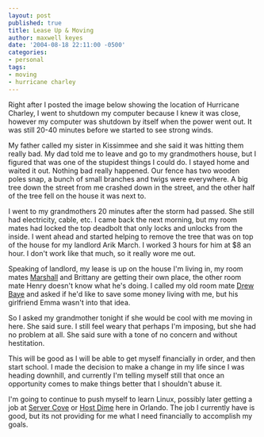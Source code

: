 ```yaml
---
layout: post
published: true
title: Lease Up & Moving
author: maxwell keyes
date: '2004-08-18 22:11:00 -0500'
categories:
- personal
tags:
- moving
- hurricane charley
---
```


Right after I posted the image below showing the location of Hurricane Charley, I went to shutdown my computer because
I knew it was close, however my computer was shutdown by itself when the power went out. It was still 20-40 minutes
before we started to see strong winds.

My father called my sister in Kissimmee and she said it was hitting them really bad. My dad told me to leave and go to
my grandmothers house, but I figured that was one of the stupidest things I could do. I stayed home and waited it out.
Nothing bad really happened. Our fence has two wooden poles snap, a bunch of small branches and twigs were everywhere.
A big tree down the street from me crashed down in the street, and the other half of the tree fell on the house it was
next to.

I went to my grandmothers 20 minutes after the storm had passed. She still had electricity, cable, etc. I came back
the next morning, but my room mates had locked the top deadbolt that only locks and unlocks from the inside. I went
ahead and started helping to remove the tree that was on top of the house for my landlord Arik March. I worked 3 hours
for him at $8 an hour. I don't work like that much, so it really wore me out.

Speaking of landlord, my lease is up on the house I'm living in, my room mates
[Marshall](http://live.marshallsontag.com/) and Brittany are getting their own place, the other room mate Henry doesn't
know what he's doing. I called my old room mate [Drew Baye](http://www.baye.com/) and asked if he'd like to save some
money living with me, but his girlfriend Emma wasn't into that idea.

So I asked my grandmother tonight if she would be cool with me moving in here. She said sure. I still feel weary that
perhaps I'm imposing, but she had no problem at all. She said sure with a tone of no concern and without hestitation.

This will be good as I will be able to get myself financially in order, and then start school. I made the decision to
make a change in my life since I was heading downhill, and currently I'm telling myself still that once an opportunity
comes to make things better that I shouldn't abuse it.

I'm going to continue to push myself to learn Linux, possibly later getting a job at
[Server Cove](http://servercove.com/) or [Host Dime](http://hostdime.com/) here in
Orlando. The job I currently have is good, but its not providing for me what I need financially to accomplish my goals.
